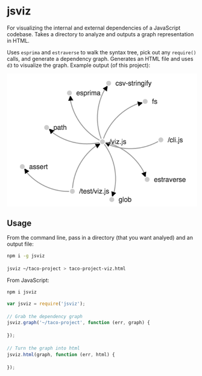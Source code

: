 # jsviz

For visualizing the internal and external dependencies of a JavaScript codebase. Takes a directory to analyze and outputs a graph representation in HTML.

Uses `esprima` and `estraverse` to walk the syntax tree, pick out any `require()` calls, and generate a dependency graph. Generates an HTML file and uses `d3` to visualize the graph. Example output (of this project):

![jsviz of jsviz](jsviz-example.png)

## Usage

From the command line, pass in a directory (that you want analyed) and an output file:

```bash
npm i -g jsviz

jsviz ~/taco-project > taco-project-viz.html
```

From JavaScript:

```bash
npm i jsviz
```

```javascript
var jsviz = require('jsviz');

// Grab the dependency graph
jsviz.graph('~/taco-project', function (err, graph) {

});

// Turn the graph into html
jsviz.html(graph, function (err, html) {

});
```

